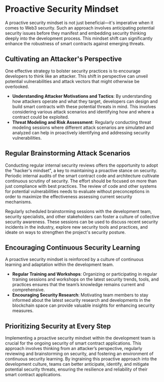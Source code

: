 # Proactive Security Mindset

A proactive security mindset is not just beneficial—it's imperative when it comes to Web3 security. Such an approach involves anticipating potential security issues before they manifest and embedding security thinking deeply into the development process. This mindset shift can significantly enhance the robustness of smart contracts against emerging threats.

## Cultivating an Attacker's Perspective

One effective strategy to bolster security practices is to encourage developers to think like an attacker. This shift in perspective can unveil potential vulnerabilities and attack vectors that might otherwise be overlooked.

* **Understanding Attacker Motivations and Tactics**: By understanding how attackers operate and what they target, developers can design and build smart contracts with these potential threats in mind. This involves considering various attack scenarios and identifying how and where a contract could be exploited.
* **Threat Modeling and Risk Assessment**: Regularly conducting threat modeling sessions where different attack scenarios are simulated and analyzed can help in proactively identifying and addressing security vulnerabilities.

## Regular Brainstorming Attack Scenarios

Conducting regular internal security reviews offers the opportunity to adopt the "hacker's mindset", a key to maintaining a proactive stance on security. Periodic internal audits of the smart contract code and architecture cultivate continuous scrutiny of security. The effort should be focused on more than just compliance with best practices. The review of code and other systems for potential vulnerabilities needs to evaluate without preconceptions in order to maximize the effectiveness assessing  current security mechanisms.

Regularly scheduled brainstorming sessions with the development team, security specialists, and other stakeholders can foster a culture of collective security awareness. These sessions can be used to discuss recent security incidents in the industry, explore new security tools and practices, and ideate on ways to strengthen the project's security posture.

## Encouraging Continuous Security Learning

A proactive security mindset is reinforced by a culture of continuous learning and adaptation within the development team.

* **Regular Training and Workshops**: Organizing or participating in regular training sessions and workshops on the latest security trends, tools, and practices ensures that the team’s knowledge remains current and comprehensive.
* **Encouraging Security Research**: Motivating team members to stay informed about the latest security research and developments in the blockchain space can provide valuable insights for enhancing security measures.

## Prioritizing Security at Every Step

Implementing a proactive security mindset within the development team is crucial for the ongoing security of smart contract applications. This approach involves thinking from an attacker’s perspective, regularly reviewing and brainstorming on security, and fostering an environment of continuous security learning. By ingraining this proactive approach into the development culture, teams can better anticipate, identify, and mitigate potential security threats, ensuring the resilience and reliability of their smart contract applications.